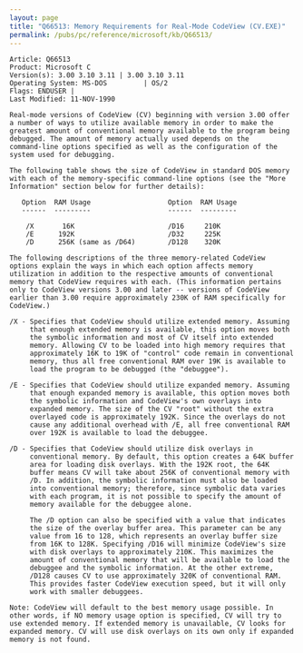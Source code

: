 ```yaml
---
layout: page
title: "Q66513: Memory Requirements for Real-Mode CodeView (CV.EXE)"
permalink: /pubs/pc/reference/microsoft/kb/Q66513/
---
```


	Article: Q66513
	Product: Microsoft C
	Version(s): 3.00 3.10 3.11 | 3.00 3.10 3.11
	Operating System: MS-DOS         | OS/2
	Flags: ENDUSER |
	Last Modified: 11-NOV-1990
	
	Real-mode versions of CodeView (CV) beginning with version 3.00 offer
	a number of ways to utilize available memory in order to make the
	greatest amount of conventional memory available to the program being
	debugged. The amount of memory actually used depends on the
	command-line options specified as well as the configuration of the
	system used for debugging.
	
	The following table shows the size of CodeView in standard DOS memory
	with each of the memory-specific command-line options (see the "More
	Information" section below for further details):
	
	   Option  RAM Usage                   Option  RAM Usage
	   ------  ---------                   ------  ---------
	
	    /X       16K                       /D16     210K
	    /E      192K                       /D32     225K
	    /D      256K (same as /D64)        /D128    320K
	
	The following descriptions of the three memory-related CodeView
	options explain the ways in which each option affects memory
	utilization in addition to the respective amounts of conventional
	memory that CodeView requires with each. (This information pertains
	only to CodeView versions 3.00 and later -- versions of CodeView
	earlier than 3.00 require approximately 230K of RAM specifically for
	CodeView.)
	
	/X - Specifies that CodeView should utilize extended memory. Assuming
	     that enough extended memory is available, this option moves both
	     the symbolic information and most of CV itself into extended
	     memory. Allowing CV to be loaded into high memory requires that
	     approximately 16K to 19K of "control" code remain in conventional
	     memory, thus all free conventional RAM over 19K is available to
	     load the program to be debugged (the "debuggee").
	
	/E - Specifies that CodeView should utilize expanded memory. Assuming
	     that enough expanded memory is available, this option moves both
	     the symbolic information and CodeView's own overlays into
	     expanded memory. The size of the CV "root" without the extra
	     overlayed code is approximately 192K. Since the overlays do not
	     cause any additional overhead with /E, all free conventional RAM
	     over 192K is available to load the debuggee.
	
	/D - Specifies that CodeView should utilize disk overlays in
	     conventional memory. By default, this option creates a 64K buffer
	     area for loading disk overlays. With the 192K root, the 64K
	     buffer means CV will take about 256K of conventional memory with
	     /D. In addition, the symbolic information must also be loaded
	     into conventional memory; therefore, since symbolic data varies
	     with each program, it is not possible to specify the amount of
	     memory available for the debuggee alone.
	
	     The /D option can also be specified with a value that indicates
	     the size of the overlay buffer area. This parameter can be any
	     value from 16 to 128, which represents an overlay buffer size
	     from 16K to 128K. Specifying /D16 will minimize CodeView's size
	     with disk overlays to approximately 210K. This maximizes the
	     amount of conventional memory that will be available to load the
	     debuggee and the symbolic information. At the other extreme,
	     /D128 causes CV to use approximately 320K of conventional RAM.
	     This provides faster CodeView execution speed, but it will only
	     work with smaller debuggees.
	
	Note: CodeView will default to the best memory usage possible. In
	other words, if NO memory usage option is specified, CV will try to
	use extended memory. If extended memory is unavailable, CV looks for
	expanded memory. CV will use disk overlays on its own only if expanded
	memory is not found.
